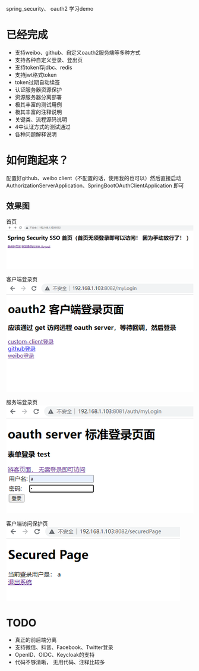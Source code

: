 spring_security、 oauth2 学习demo

# 已经完成
- 支持weibo、github、自定义oauth2服务端等多种方式
- 支持各种自定义登录、登出页
- 支持token存jdbc、redis
- 支持jwt格式token
- token过期自动续签
- 认证服务器资源保护
- 资源服务器分离部署
- 极其丰富的测试用例
- 极其丰富的注释说明
- 关键类、流程源码说明
- 4中认证方式的测试通过
- 各种问题解释说明

# 如何跑起来？
配置好github、weibo client（不配置的话，使用我的也可以）然后直接启动AuthorizationServerApplication、SpringBootOAuthClientApplication 即可



## 效果图
首页
![首页](doc/首页_20220715162434.png "首页")

客户端登录页
![客户端登录页](doc/登录页_20220715162507.png "客户端登录页")

服务端登录页
![服务端登录页](doc/服务端登录页_20220715162507.png "服务端登录页")

客户端访问保护页
![客户端访问保护页](doc/保护页_20220715162656.png "客户端访问保护页")


# TODO
- 真正的前后端分离
- 支持微信、抖音、Facebook、Twitter登录
- OpenID、OIDC、Keycloak的支持
- 代码不够清晰， 无用代码、注释比较多
